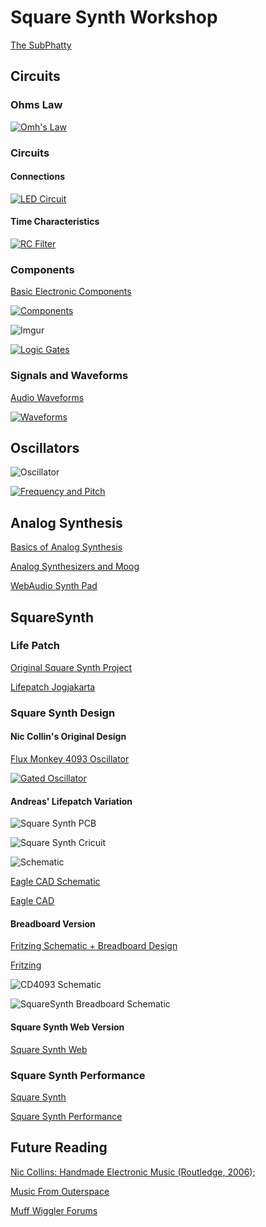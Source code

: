 # Square Synth Workshop

[The SubPhatty](http://www.youtube.com/watch?v=IE-JZPx7qw4)

## Circuits

### Ohms Law

[![Omh's Law](http://i.imgur.com/gbEx3R4.jpg)](http://digitalmedia.risd.edu/pbadger/PhysComp/pmwiki/pmwiki.php?n=Devices.OhmsLaw)

### Circuits

#### Connections

[![LED Circuit](http://artbytes.info/wp-content/uploads/2013/10/led-circuit.gif)](http://artbytes.info/wp-content/uploads/2013/10/led-circuit.gif)

#### Time Characteristics

[![RC Filter](http://upload.wikimedia.org/wikipedia/commons/thumb/e/e0/1st_Order_Lowpass_Filter_RC.svg/1280px-1st_Order_Lowpass_Filter_RC.svg.png)](http://upload.wikimedia.org/wikipedia/commons/thumb/e/e0/1st_Order_Lowpass_Filter_RC.svg/1280px-1st_Order_Lowpass_Filter_RC.svg.png)

### Components

[Basic Electronic Components](http://www.robotshop.com/media/files/pdf/eck-10-manual.pdf)

[![Components](http://i.imgur.com/lnc5b0u.png)](http://bangaloreinteractive.files.wordpress.com/2008/10/picture-3.png)

![Imgur](http://i.imgur.com/LnmAWxX.gif)

[![Logic Gates](http://www.inetdaemon.com/img/gates.gif)](http://www.inetdaemon.com/tutorials/basic_concepts/number_systems/binary/gates.shtml)

### Signals and Waveforms

[Audio Waveforms](http://swphonetics.com/praat/tutorials/understanding-waveforms/)

[![Waveforms](http://i.imgur.com/MEtFX3I.gif)](http://cdn.ttgtmedia.com/WhatIs/images/waveform.gif)


## Oscillators

![Oscillator](http://i.imgur.com/OD9DBLj.png)

[![Frequency and Pitch](http://www.widexconnect.ca/hip/images/pitch-lg.gif)](http://www.widexconnect.ca/hip/sound-hearing-whatissound.php)

## Analog Synthesis

[Basics of Analog Synthesis](http://www.synthtopia.com/content/2010/05/05/basic-analog-synthesis/)

[Analog Synthesizers and Moog](http://www.engadget.com/2014/05/23/analog-synthesis-the-life-and-legacy-of-bob-moog/)

[WebAudio Synth Pad](http://codepen.io/notthetup/pen/slFrv)

## SquareSynth

### Life Patch

[Original Square Synth Project](http://lifepatch.org/Squaresynth_-_DIY_Electronic_Workshop)

[Lifepatch Jogjakarta](http://lifepatch.org/)

### Square Synth Design

#### Nic Collin's Original Design

[Flux Monkey 4093 Oscillator](http://fluxmonkey.com/electronoize/4093_Oscillator.htm)

[![Gated Oscillator](http://i.imgur.com/kNfGVqU.gif)](http://www.diyaudio.com/forums/parts/236902-calculating-frequency-oscillator.html)

#### Andreas' Lifepatch Variation

![Square Synth PCB](http://i.imgur.com/Nzptn2I.jpg)

![Square Synth Cricuit](http://i.imgur.com/AYoe8yH.png)

![Schematic](http://i.imgur.com/bPIbchQ.png)

[Eagle CAD Schematic](https://github.com/notthetup/squaresynth-workshop/blob/master/squaresynth.sch)

[Eagle CAD](http://www.cadsoftusa.com/)

#### Breadboard Version

[Fritzing Schematic + Breadboard Design](https://github.com/notthetup/squaresynth-workshop/blob/master/squaresynth.fzz)

[Fritzing](http://fritzing.org/home/)

![CD4093 Schematic](https://raw.githubusercontent.com/notthetup/squaresynth-workshop/master/4093.png)

![SquareSynth Breadboard Schematic](https://raw.githubusercontent.com/notthetup/squaresynth-workshop/master/squaresynth_schem.jpg)

#### Square Synth Web Version

[Square Synth Web](http://codepen.io/notthetup/pen/yriaI)


### Square Synth Performance

[Square Synth](http://www.youtube.com/watch?v=uoXbQUNbJKI)

[Square Synth Performance](http://www.youtube.com/watch?v=lP6gI5wAeew)

## Future Reading

[Nic Collins: Handmade Electronic Music (Routledge, 2006);](http://www.nicolascollins.com/handmade.htm)

[Music From Outerspace](http://www.musicfromouterspace.com/)

[Muff Wiggler Forums](http://www.muffwiggler.com/forum/)

